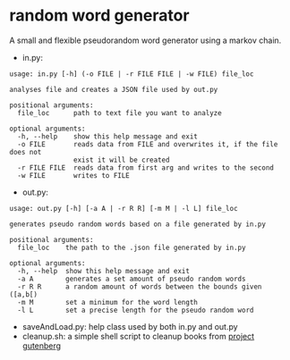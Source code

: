 # random word generator

A small and flexible pseudorandom word generator using a markov chain.

- in.py:
```
usage: in.py [-h] (-o FILE | -r FILE FILE | -w FILE) file_loc

analyses file and creates a JSON file used by out.py

positional arguments:
  file_loc      path to text file you want to analyze

optional arguments:
  -h, --help    show this help message and exit
  -o FILE       reads data from FILE and overwrites it, if the file does not
                exist it will be created
  -r FILE FILE  reads data from first arg and writes to the second
  -w FILE       writes to FILE
```

- out.py:
```
usage: out.py [-h] [-a A | -r R R] [-m M | -l L] file_loc

generates pseudo random words based on a file generated by in.py

positional arguments:
  file_loc    the path to the .json file generated by in.py

optional arguments:
  -h, --help  show this help message and exit
  -a A        generates a set amount of pseudo random words
  -r R R      a random amount of words between the bounds given ([a,b[)
  -m M        set a minimum for the word length
  -l L        set a precise length for the pseudo random word
```
- saveAndLoad.py:
help class used by both in.py and out.py
- cleanup.sh:
a simple shell script to cleanup books from [project gutenberg](https://www.gutenberg.org/)
